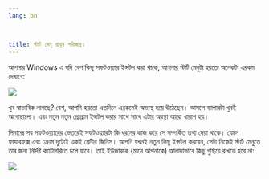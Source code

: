 ```yaml
---
lang: bn



title: স্টার্ট মেনু রাখুন পরিচ্ছন্ন।
---
```


আপনার Windows এ যদি বেশ কিছু সফটওয়্যার ইন্সটল করা থাকে, আপনার স্টার্ট মেনুটা হয়তো অনেকটা এরকম দেখাবে:

<img src="Images/windows_7_start_menu.png">

খুব স্বাভাবিক লাগছে? বেশ, আপনি হয়তো এতদিনে এরকমেই অভ্যস্থ হয়ে ঊঠেছেন। আসলে ব্যাপারটা খুবই অগোছালো। এবং নতুন নতুন প্রোগ্রাম ইন্সটল করার সাথে সাথে এটার অবস্থা আরো খারাপ হয়। 

লিনাক্সে সব সফটওয়্যারের ভেতরেই সফটওয়্যারটা কি ধরনের কাজ করে সে সম্পর্কিত তথ্য দেয়া থাকে। যেমন ফায়ারফক্স এবং ক্রোম দুটোই একই শ্রেনীর জিনিস। আপনি যখনই নতুন কিছু ইন্সটল করবেন, সেটা নিজেই স্টার্ট মেনুতে তার জন্য নির্দিষ্ট ক্যাটাগরিতে চলে যাবে। তাই ইউজারকে (মানে আপনাকে) আলাদাভাবে কিছু গুছিয়ে রাখতে হবে না:

<img src="Images/categories_menu.png">




